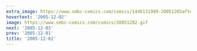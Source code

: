 ```yaml
---
extra_image: https://www.smbc-comics.com/comics/1446131989-20051202after.png
hovertext: '2005-12-02'
image: https://www.smbc-comics.com/comics/20051202.gif
next: '2005-12-03'
prev: '2005-12-01'
title: '2005-12-02'
---
```

